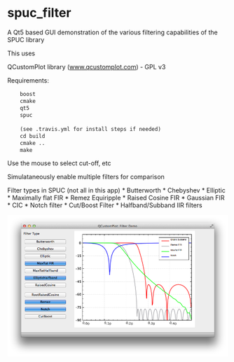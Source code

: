 spuc_filter
===========

A Qt5 based GUI demonstration of the various filtering capabilities of the SPUC library

This uses 

QCustomPlot library (www.qcustomplot.com) - GPL v3

Requirements:

		boost
		cmake
		qt5
		spuc

		(see .travis.yml for install steps if needed)
		cd build
		cmake ..
		make


Use the mouse to select cut-off, etc

Simulataneously enable multiple filters for comparison

Filter types in SPUC (not all in this app)
	* Butterworth
	* Chebyshev
	* Elliptic
	* Maximally flat FIR
	* Remez Equiripple
	* Raised Cosine FIR
	* Gaussian FIR
	* CIC
	* Notch filter
	* Cut/Boost Filter
	* Halfband/Subband IIR filters
	   
![Demo App](app.png "Demo App")
